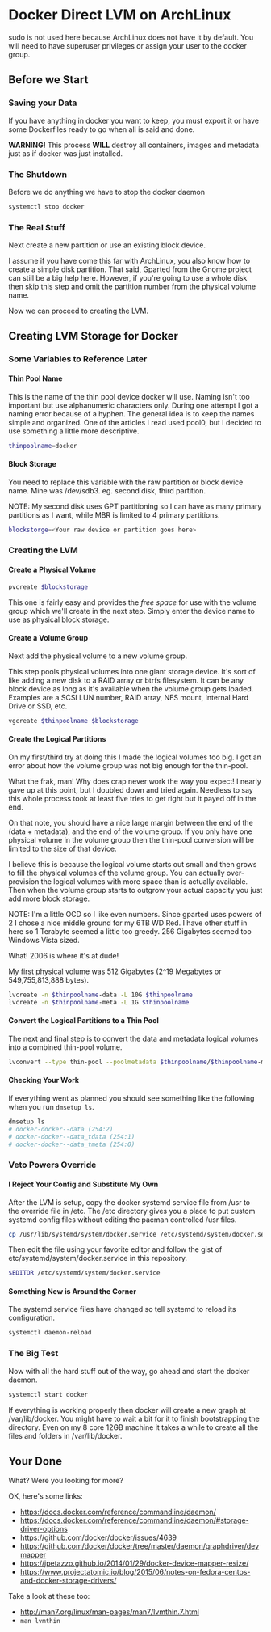 # Docker Direct LVM on ArchLinux

sudo is not used here because ArchLinux does not have it by default.
You will need to have superuser privileges or assign your user to the docker group.

## Before we Start

### Saving your Data

If you have anything in docker you want to keep, you must export it or have some Dockerfiles ready to go when all is said and done.

**WARNING!** This process **WILL** destroy all containers, images and metadata just as if docker was just installed.

### The Shutdown
Before we do anything we have to stop the docker daemon
```bash
systemctl stop docker
```

### The Real Stuff

Next create a new partition or use an existing block device.

I assume if you have come this far with ArchLinux, you also know how to create a simple disk partition. That said, Gparted from the Gnome project can still be a big help here. However, if you're going to use a whole disk then skip this step and omit the partition number from the physical volume name.

Now we can proceed to creating the LVM.

## Creating LVM Storage for Docker

### Some Variables to Reference Later

#### Thin Pool Name
This is the name of the thin pool device docker will use. Naming isn't too important but use alphanumeric characters only. During one attempt I got a naming error because of a hyphen. The general idea is to keep the names simple and organized. One of the articles I read used pool0, but I decided to use something a little more descriptive.

```bash
thinpoolname=docker
```

#### Block Storage
You need to replace this variable with the raw partition or block device name. Mine was /dev/sdb3. eg. second disk, third partition.

NOTE: My second disk uses GPT partitioning so I can have as many primary partitions as I want, while MBR is limited to 4 primary partitions.

```bash
blockstorge=<Your raw device or partition goes here>
```
### Creating the LVM
#### Create a Physical Volume

```bash
pvcreate $blockstorage
```

This one is fairly easy and provides the *free space* for use with the volume group which we'll create in the next step. Simply enter the device name to use as physical block storage.

#### Create a Volume Group
Next add the physical volume to a new volume group.

This step pools physical volumes into one giant storage device. It's sort of like adding a new disk to a RAID array or btrfs filesystem. It can be any block device as long as it's available when the volume group gets loaded. Examples are a SCSI LUN number, RAID array, NFS mount, Internal Hard Drive or SSD, etc.

```bash
vgcreate $thinpoolname $blockstorage
```

#### Create the Logical Partitions

On my first/third try at doing this I made the logical volumes too big. I got an error about how the volume group was not big enough for the thin-pool.

What the frak, man! Why does crap never work the way you expect! I nearly gave up at this point, but I doubled down and tried again. Needless to say this whole process took at least five tries to get right but it payed off in the end.

On that note, you should have a nice large margin between the end of the (data + metadata), and the end of the volume group. If you only have one physical volume in the volume group then the thin-pool conversion will be limited to the size of that device.

I believe this is because the logical volume starts out small and then grows to fill the physical volumes of the volume group. You can actually over-provision the logical volumes with more space than is actually available. Then when the volume group starts to outgrow your actual capacity you just add more block storage.

NOTE: I'm a little OCD so I like even numbers. Since gparted uses powers of 2 I chose a nice middle ground for my 6TB WD Red. I have other stuff in here so 1 Terabyte seemed a little too greedy. 256 Gigabytes seemed too Windows Vista sized.

What! 2006 is where it's at dude!

My first physical volume was 512 Gigabytes (2^19 Megabytes or 549,755,813,888 bytes).

```bash
lvcreate -n $thinpoolname-data -L 10G $thinpoolname
lvcreate -n $thinpoolname-meta -L 1G $thinpoolname
```

#### Convert the Logical Partitions to a Thin Pool

The next and final step is to convert the data and metadata logical volumes into a combined thin-pool volume.

```bash
lvconvert --type thin-pool --poolmetadata $thinpoolname/$thinpoolname-meta $thinpoolname/$thinpoolname-data
```

#### Checking Your Work
If everything went as planned you should see something like the following when you run ``dmsetup ls``.

```bash
dmsetup ls
# docker-docker--data (254:2)
# docker-docker--data_tdata (254:1)
# docker-docker--data_tmeta (254:0)
```

### Veto Powers Override

#### I Reject Your Config and Substitute My Own

After the LVM is setup, copy the docker systemd service file from /usr to the override file in /etc. The /etc directory gives you a place to put custom systemd config files without editing the pacman controlled /usr files.

```bash
cp /usr/lib/systemd/system/docker.service /etc/systemd/system/docker.service
```

Then edit the file using your favorite editor and follow the gist of etc/systemd/system/docker.service in this repository.

```bash
$EDITOR /etc/systemd/system/docker.service 
```

#### Something New is Around the Corner

The systemd service files have changed so tell systemd to reload its configuration.

```bash
systemctl daemon-reload
```

### The Big Test

Now with all the hard stuff out of the way, go ahead and start the docker daemon.

```bash
systemctl start docker
```

If everything is working properly then docker will create a new graph at /var/lib/docker. You might have to wait a bit for it to finish bootstrapping the directory. Even on my 8 core 12GB machine it takes a while to create all the files and folders in /var/lib/docker.

## Your Done

What? Were you looking for more?

OK, here's some links:

- https://docs.docker.com/reference/commandline/daemon/
- https://docs.docker.com/reference/commandline/daemon/#storage-driver-options
- https://github.com/docker/docker/issues/4639
- https://github.com/docker/docker/tree/master/daemon/graphdriver/devmapper
- https://jpetazzo.github.io/2014/01/29/docker-device-mapper-resize/
- https://www.projectatomic.io/blog/2015/06/notes-on-fedora-centos-and-docker-storage-drivers/

Take a look at these too:

- http://man7.org/linux/man-pages/man7/lvmthin.7.html
- ``man lvmthin``